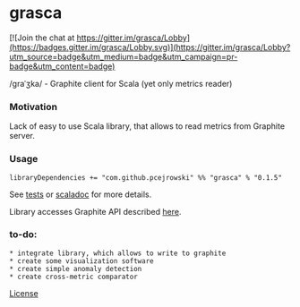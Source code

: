 # grasca 

[![Join the chat at https://gitter.im/grasca/Lobby](https://badges.gitter.im/grasca/Lobby.svg)](https://gitter.im/grasca/Lobby?utm_source=badge&utm_medium=badge&utm_campaign=pr-badge&utm_content=badge)

/ɡraˈʒka/ - Graphite client for Scala (yet only metrics reader) 

### Motivation
Lack of easy to use Scala library, that allows to read metrics from Graphite server.

### Usage

```
libraryDependencies += "com.github.pcejrowski" %% "grasca" % "0.1.5"
```

See [tests](./src/test/scala/com/github/pcejrowski/grasca) or [scaladoc](https://pcejrowski.github.io/grasca/latest/api/com/github/pcejrowski/grasca/) for more details.

Library accesses Graphite API described [here](http://graphite-api.readthedocs.io/en/latest/api.html).


### to-do:
    * integrate library, which allows to write to graphite
    * create some visualization software
    * create simple anomaly detection
    * create cross-metric comparator

[License](https://pcejrowski.github.io/grasca/LICENSE)